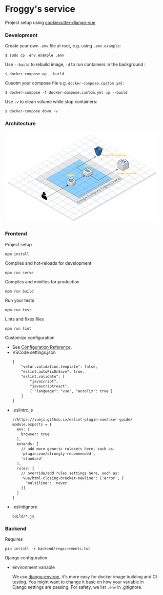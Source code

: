 # Froggy's service
Project setup using [cookiecutter-django-vue](https://github.com/vchaptsev/cookiecutter-django-vue)

### Development

Create your own `.env` file at root, e.g. using `.env.example`:
```
$ sudo cp .env.example .env
```

Use `--build` to rebuild image, `-d` to run containers in the background :
```
$ docker-compose up --build
```

Cusotm your compose file e.g. `docker-compose.custom.yml`:
```
$ docker-compose -f docker-compose.custom.yml up --build
```

Use `-v` to clean volume while stop containers:
```
$ docker-compose down -v
```

### Architecture

![Architecture diagram](architecture.png)

### Frontend

Project setup

    npm install

Compiles and hot-reloads for development

    npm run serve


Compiles and minifies for production

    npm run build


Run your tests

    npm run test


Lints and fixes files

    npm run lint


Customize configuration
* See [Configuration Reference](https://cli.vuejs.org/config/).
* VSCode settings.json
    ```
    {
        "vetur.validation.template": false,
        "eslint.autoFixOnSave": true,
        "eslint.validate": [
            "javascript",
            "javascriptreact",
            { "language": "vue", "autoFix": true }
        ]
    }
    ```
* .eslintrc.js
    ```
    //https://vuejs.github.io/eslint-plugin-vue/user-guide/
    module.exports = {
      env: {
        browser: true
      },
      extends: [
        // add more generic rulesets here, such as:
        'plugin:vue/strongly-recommended',
        'standard'
      ],
      rules: {
        // override/add rules settings here, such as:
        'vue/html-closing-bracket-newline': ['error', {
          'multiline': 'never'
        }]
      }
    }
    ```
* .eslintignore
    ```
    build/*.js
    ```

### Backend

Requires

    pip install -r backend/requirements.txt

Django configuration

* environment variable

  We use [django-environ](https://github.com/joke2k/django-environ), it's more easy for docker image building and CI testing. You might want to change it base on how your variable in Django settings are passing.
  For safety, we list `.env` in .gitignore.
